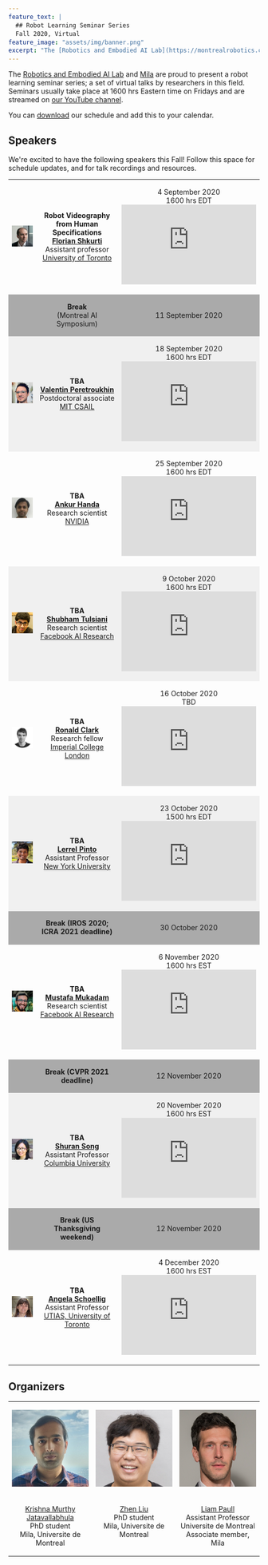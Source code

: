 ```yaml
---
feature_text: |
  ## Robot Learning Seminar Series
  Fall 2020, Virtual
feature_image: "assets/img/banner.png"
excerpt: "The [Robotics and Embodied AI Lab](https://montrealrobotics.ca/) and [Mila](https://mila.quebec/en/) are proud to present a robot learning seminar series; a set of virtual talks by researchers in this field. Seminars usually take place at 1600 hrs Eastern time on Fridays and are streamed on [our YouTube channel](https://www.youtube.com/channel/UCOouaBg4gHIlNvPkJn_8ooA?view_as=subscriber)."
---
```


The [Robotics and Embodied AI Lab](https://montrealrobotics.ca/) and [Mila](https://mila.quebec/en/) are proud to present a robot learning seminar series; a set of virtual talks by researchers in this field. Seminars usually take place at 1600 hrs Eastern time on Fridays and are streamed on [our YouTube channel](https://www.youtube.com/channel/UCOouaBg4gHIlNvPkJn_8ooA).

You can [download](robotlearningseries/assets/resources/robotlearningseries.ics) our schedule and add this to your calendar.


## Speakers

We're excited to have the following speakers this Fall! Follow this space for schedule updates, and for talk recordings and resources.

<table>
    <!-- Florian Shkurti -->
    <tr valign="middle">
        <td style="width:25%">
            <div class="col-xs-3">
                <p align="center">
                    <img class="people-pic" src="assets/img/florian.jpg">
                </p>
            </div>
        </td>
        <td style="width:50%">
            <p align="center">
                <b>Robot Videography from Human Specifications</b>
                <br>
                <a href="http://www.cs.toronto.edu/~florian/" target="_blank"><b>Florian Shkurti</b></a>
                <br>
                Assistant professor
                <br>
                <a href="http://www.utoronto.ca" target="_blank">University of Toronto</a>
            </p>
        </td>
        <td style="width:25%">
        	<p align="center">
        		4 September 2020
                <br>
                1600 hrs EDT
                <br>
                <iframe width="270" height="160" src="https://www.youtube.com/embed/i0fPwnVe6zA" frameborder="0" allow="accelerometer; autoplay; encrypted-media; gyroscope; picture-in-picture" allowfullscreen></iframe>
        	</p>
        </td>
    </tr>
    <!-- MAIS break -->
    <tr valign="middle"  style="background-color:#aaaaaa">
        <td style="width:25%">
        </td>
        <td style="width:50%">
            <p align="center">
                <b>Break </b> <br> (Montreal AI Symposium)
            </p>
        </td>
        <td style="width:25%">
            <p align="center">
                11 September 2020
            </p>
        </td>
    </tr>
    <!-- Valentin Peretroukhin -->
    <tr valign="middle" style="background-color:#f0f0f0">
        <td style="width:25%">
            <div class="col-xs-3">
                <p align="center">
                    <img class="people-pic" src="assets/img/valentin.jpg">
                </p>
            </div>
        </td>
        <td style="width:50%">
            <p align="center">
                <b>TBA</b>
                <br>
                <a href="https://valentinp.com/" target="_blank"><b>Valentin Peretroukhin</b></a>  <br> Postdoctoral associate  <br> <a href="http://groups.csail.mit.edu/rrg/" target="_blank">MIT CSAIL</a>
            </p>
        </td>
        <td style="width:25%">
        	<p align="center">
        		18 September 2020 <br> 1600 hrs EDT <br>
                <iframe width="270" height="160" src="https://www.youtube.com/embed/Idf3SvArBWQ" frameborder="0" allow="accelerometer; autoplay; encrypted-media; gyroscope; picture-in-picture" allowfullscreen></iframe>
        	</p>
        </td>
    </tr>
    <!-- Ankur Handa -->
    <tr valign="middle">
        <td style="width:25%">
            <div class="col-xs-3">
                <p align="center">
                    <img class="people-pic" src="assets/img/ankur.jpg">
                </p>
            </div>
        </td>
        <td style="width:50%">
            <p align="center">
                <b>TBA</b>
                <br>
                <a href="https://ankurhanda.github.io/" target="_blank"><b>Ankur Handa</b></a>  <br> Research scientist  <br> <a href="https://www.nvidia.com/en-us/research/" target="_blank">NVIDIA</a>
            </p>
        </td>
        <td style="width:25%">
        	<p align="center">
        		25 September 2020 <br> 1600 hrs EDT <br>
                <iframe width="270" height="160" src="https://www.youtube.com/embed/2BPa1YFhSL4" frameborder="0" allow="accelerometer; autoplay; encrypted-media; gyroscope; picture-in-picture" allowfullscreen></iframe>
        	</p>
        </td>
    </tr>
    <!-- Shubham Tulsiani -->
    <tr valign="middle" style="background-color:#f0f0f0">
        <td style="width:25%">
            <div class="col-xs-3">
                <p align="center">
                    <img class="people-pic" src="assets/img/shubham.jpg">
                </p>
            </div>
        </td>
        <td style="width:50%">
            <p align="center">
                <b>TBA</b>
                <br>
                <a href="https://shubhtuls.github.io/" target="_blank"><b>Shubham Tulsiani</b></a>  <br> Research scientist  <br> <a href="https://research.fb.com/category/facebook-ai-research/" target="_blank">Facebook AI Research</a>
            </p>
        </td>
        <td style="width:25%">
        	<p align="center">
        		9 October 2020 <br> 1600 hrs EDT <br>
                <iframe width="270" height="160" src="https://www.youtube.com/embed/LWQ1QNT9z7g" frameborder="0" allow="accelerometer; autoplay; encrypted-media; gyroscope; picture-in-picture" allowfullscreen></iframe>
        	</p>
        </td>
    </tr>
    <!-- Ronald Clark -->
    <tr valign="middle">
        <td style="width:25%">
            <div class="col-xs-3">
                <p align="center">
                    <img class="people-pic" src="assets/img/ronnie.png">
                </p>
            </div>
        </td>
        <td style="width:50%">
            <p align="center">
                <b>TBA</b>
                <br>
                <a href="https://ronnieclark.co.uk/" target="_blank"><b>Ronald Clark</b></a>  <br> Research fellow  <br> <a href="https://www.imperial.ac.uk/" target="_blank">Imperial College London</a>
            </p>
        </td>
        <td style="width:25%">
            <p align="center">
                16 October 2020 <br> TBD <br>
                <iframe width="270" height="160" src="https://www.youtube.com/embed/fLjDMKnmtYQ" frameborder="0" allow="accelerometer; autoplay; encrypted-media; gyroscope; picture-in-picture" allowfullscreen></iframe>
            </p>
        </td>
    </tr>
    <!-- Lerrel Pinto -->
    <tr valign="middle"  style="background-color:#f0f0f0">
        <td style="width:25%">
            <div class="col-xs-3">
                <p align="center">
                    <img class="people-pic" src="assets/img/lerrel.jpg">
                </p>
            </div>
        </td>
        <td style="width:50%">
            <p align="center">
                <b>TBA</b>
                <br>
                <a href="https://cs.nyu.edu/~lp91/#" target="_blank"><b>Lerrel Pinto</b></a>  <br> Assistant Professor  <br> <a href="https://cs.nyu.edu/home/index.html" target="_blank">New York University</a>
            </p>
        </td>
        <td style="width:25%">
            <p align="center">
                23 October 2020 <br> 1500 hrs EDT <br>
                <iframe width="270" height="160" src="https://www.youtube.com/embed/rPrqCPJc6wU" frameborder="0" allow="accelerometer; autoplay; encrypted-media; gyroscope; picture-in-picture" allowfullscreen></iframe>
            </p>
        </td>
    </tr>
    <!-- IROS/ICRA Break -->
    <tr valign="middle"  style="background-color:#aaaaaa">
        <td style="width:25%">
        </td>
        <td style="width:50%">
            <p align="center">
                <b>Break (IROS 2020; ICRA 2021 deadline)</b>
            </p>
        </td>
        <td style="width:25%">
            <p align="center">
                30 October 2020
            </p>
        </td>
    </tr>
    <!-- Mustafa Mukadam -->
    <tr valign="middle">
        <td style="width:25%">
            <div class="col-xs-3">
                <p align="center">
                    <img class="people-pic" src="assets/img/mustafa.jpg">
                </p>
            </div>
        </td>
        <td style="width:50%">
            <p align="center">
                <b>TBA</b>
                <br>
                <a href="https://mustafamukadam.com" target="_blank"><b>Mustafa Mukadam</b></a>  <br> Research scientist  <br> <a href="https://research.fb.com/category/facebook-ai-research/" target="_blank">Facebook AI Research</a>
            </p>
        </td>
        <td style="width:25%">
        	<p align="center">
        		6 November 2020 <br> 1600 hrs EST <br>
                <iframe width="270" height="160" src="https://www.youtube.com/embed/rLvFFBHDbAs" frameborder="0" allow="accelerometer; autoplay; encrypted-media; gyroscope; picture-in-picture" allowfullscreen></iframe>
        	</p>
        </td>
    </tr>
    <!-- CVPR deadline break -->
    <tr valign="middle"  style="background-color:#aaaaaa">
        <td style="width:25%">
        </td>
        <td style="width:50%">
            <p align="center">
                <b>Break (CVPR 2021 deadline)</b>
            </p>
        </td>
        <td style="width:25%">
            <p align="center">
                12 November 2020
            </p>
        </td>
    </tr>
    <!-- Shuran Song -->
    <tr valign="middle" style="background-color:#f0f0f0">
        <td style="width:25%">
            <div class="col-xs-3">
                <p align="center">
                    <img class="people-pic" src="assets/img/shuran.jpg">
                </p>
            </div>
        </td>
        <td style="width:50%">
            <p align="center">
                <b>TBA</b>
                <br>
                <a href="https://shurans.github.io/" target="_blank"><b>Shuran Song</b></a>  <br> Assistant Professor  <br> <a href="https://www.columbia.edu/" target="_blank">Columbia University</a>
            </p>
        </td>
        <td style="width:25%">
        	<p align="center">
        		20 November 2020 <br> 1600 hrs EST <br>
                <iframe width="270" height="160" src="https://www.youtube.com/embed/oHMukFPmGcI" frameborder="0" allow="accelerometer; autoplay; encrypted-media; gyroscope; picture-in-picture" allowfullscreen></iframe>
        	</p>
        </td>
    </tr>
    <!-- US thanksgiving break -->
    <tr valign="middle"  style="background-color:#aaaaaa">
        <td style="width:25%">
        </td>
        <td style="width:50%">
            <p align="center">
                <b>Break (US Thanksgiving weekend)</b>
            </p>
        </td>
        <td style="width:25%">
            <p align="center">
                12 November 2020
            </p>
        </td>
    </tr>
    <!-- Angela Schoellig -->
    <tr valign="middle">
        <td style="width:25%">
            <div class="col-xs-3">
                <p align="center">
                    <img class="people-pic" src="assets/img/angela.jpg">
                </p>
            </div>
        </td>
        <td style="width:50%">
            <p align="center">
                <b>TBA</b>
                <br>
                <a href="https://www.dynsyslab.org/prof-angela-schoellig/" target="_blank"><b>Angela Schoellig</b></a>  <br> Assistant Professor  <br> <a href="https://www.utias.utoronto.ca/" target="_blank">UTIAS, University of Toronto</a>
            </p>
        </td>
        <td style="width:25%">
            <p align="center">
                4 December 2020 <br> 1600 hrs EST <br>
                <iframe width="270" height="160" src="https://www.youtube.com/embed/O2i7KYuCzgQ" frameborder="0" allow="accelerometer; autoplay; encrypted-media; gyroscope; picture-in-picture" allowfullscreen></iframe>
            </p>
        </td>
    </tr>
</table>


## Organizers

<table>
    <!-- Photos -->
    <tr valign="bottom">
        <td style="width:30%">
            <div class="col-xs-3">
                <p align="center">
                    <img class="people-pic" src="assets/img/krishna.jpg">
                </p>
            </div>
        </td>
        <td style="width:30%">
            <div class="col-xs-3">
                <p align="center">
                    <img class="people-pic" src="assets/img/zhen.jpg">
                </p>
            </div>
        </td>
        <td style="width:30%">
            <div class="col-xs-3">
                <p align="center">
                    <img class="people-pic" src="assets/img/liam.png">
                </p>
            </div>
        </td>
    </tr>
    <!-- Names -->
    <tr valign="top">
        <td style="width:33%">
            <div class="col-xs-3">
                <p align="center">
                    <a href="https://krrish94.github.io/" target="_blank">Krishna Murthy Jatavallabhula</a> <br> PhD student <br> Mila, Universite de Montreal
                </p>
            </div>
        </td>
        <td style="width:33%">
            <div class="col-xs-3">
                <p align="center">
                    <a href="http://itszhen.com/" target="_blank">Zhen Liu</a> <br> PhD student <br> Mila, Universite de Montreal
                </p>
            </div>
        </td>
        <td style="width:33%">
            <div class="col-xs-3">
                <p align="center">
                    <a href="https://liampaull.ca/" target="_blank">Liam Paull</a> <br> Assistant Professor <br> Universite de Montreal <br> Associate member, Mila
                </p>
            </div>
        </td>
    </tr>
</table>
